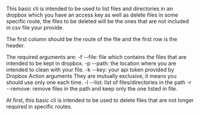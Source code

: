 This basic cli is intended to be used to list files and directories in an dropbox which you have an access key as well as delete files in some specific route, the files to be deleted will be the ones that are not included in csv file your provide.

The first column should be the route of the file and the first row is the header.

The required arguments are: -f --file: file which contains the files that are intended to be kept in dropbox. -p --path: the location where you are intended to clean with your file. -k --key: your api token provided by Dropbox Action arguments They are mutually exclusive, it means you should use only one each time. -l --list: list of files/directories in the path -r --remove: remove files in the path and keep only the one listed in file.

At first, this basic cli is intended to be used to delete files that are not longer required in specific routes.